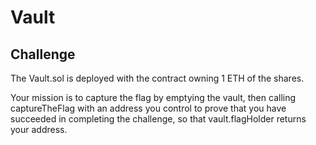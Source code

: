 # Vault

## Challenge

The Vault.sol is deployed with the contract owning 1 ETH of the shares.

Your mission is to capture the flag by emptying the vault, then calling captureTheFlag with an address you control to prove that you have succeeded in completing the challenge, so that vault.flagHolder returns your address.